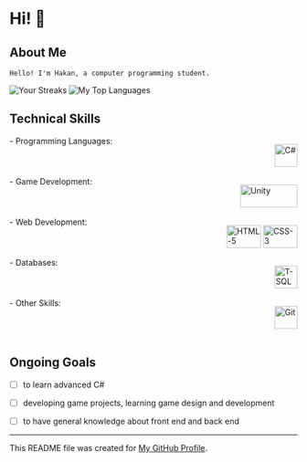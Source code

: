 # Hi! :wave:
## About Me
`Hello! I'm Hakan, a computer programming student.`

![Your Streaks](https://github-readme-streak-stats.herokuapp.com/?user=Hakan-Hasircioglu&theme=radical)
![My Top Languages](https://github-readme-stats.vercel.app/api/top-langs/?username=Hakan-Hasircioglu&layout=compact&theme=radical)

## Technical Skills
<div style="display: flex; justify-content: space-between;">
- Programming Languages: 
   
 &nbsp;  <a href="https://developer.mozilla.org/en-US/docs/Web/HTML" target="_blank" rel="noreferrer"><img src="https://upload.wikimedia.org/wikipedia/commons/b/bd/Logo_C_sharp.svg" width="40" height="40"  alt="C#" /></a>
</div>
   <div style="display: flex; justify-content: space-between;">
- Game Development:
       
 &nbsp;  <a href="https://unity.com" target="_blank" rel="noreferrer"><img src="https://upload.wikimedia.org/wikipedia/commons/c/c4/Unity_2021.svg" width="100" height="40"  alt="Unity" /></a>
</div>
<div style="display: flex; justify-content: space-between;">
- Web Development:
   
   <a href="https://developer.mozilla.org/en-US/docs/Web/HTML" target="_blank" rel="noreferrer"><img src="https://upload.wikimedia.org/wikipedia/commons/8/82/Devicon-html5-plain.svg" width="60" height="40" alt="HTML-5" /></a>
   <a href="https://developer.mozilla.org/en-US/docs/Web/CSS" target="_blank" rel="noreferrer"><img src="https://upload.wikimedia.org/wikipedia/commons/6/62/CSS3_logo.svg" width="60" height="40" alt="CSS-3" /></a>
</div>
</div>
<div style="display: flex; justify-content: space-between;">
- Databases:

 &nbsp;     <a href="https://learn.microsoft.com/en-us/sql/t-sql/tutorial-writing-transact-sql-statements?view=sql-server-ver16" target="_blank" rel="noreferrer"><img src="https://brandonparrigin.me/assets/images/techs/t-sql.png" width="40" height="40" alt="T-SQL" /></a>
</div>

<div style="display: flex; justify-content: space-between;">
- Other Skills:
   
  &nbsp;   <a href="https://git-scm.com/doc" target="_blank" rel="noreferrer"><img src="https://raw.githubusercontent.com/danielcranney/readme-generator/main/public/icons/skills/git-colored.svg" width="40" height="40" alt="Git" /></a>
</div>


## Ongoing Goals
- [ ] to learn advanced C#
- [ ] developing game projects, learning game design and development
- [ ] to have general knowledge about front end and back end


---
This README file was created for [My GitHub Profile](https://github.com/Hakan-Hasircioglu).

